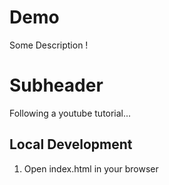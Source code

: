 # Demo

Some Description !

# Subheader

Following a youtube tutorial...

## Local Development

1. Open index.html in your browser 
